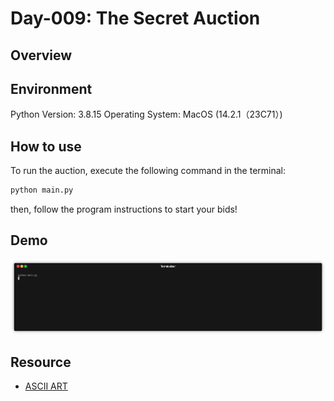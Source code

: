 # Day-009: The Secret Auction

## Overview


## Environment
Python Version: 3.8.15
Operating System: MacOS (14.2.1（23C71）)

## How to use
To run the auction, execute the following command in the terminal:
```bash 
python main.py
```
then, follow the program instructions to start your bids!
## Demo
![demo](./demo_the_secret_auction.gif)
## Resource
- [ASCII ART](https://ascii.co.uk/art)